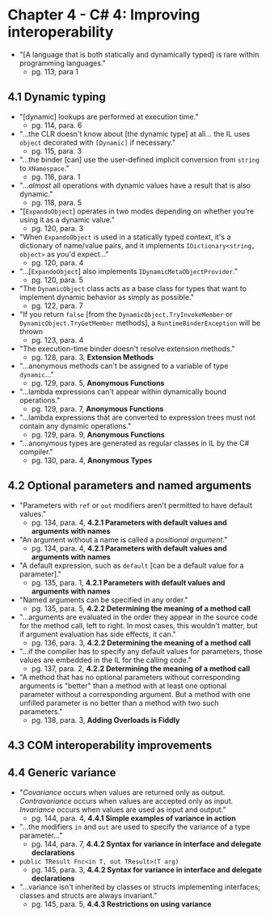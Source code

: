 # Chapter 4 - C# 4: Improving interoperability

- "[A language that is both statically and dynamically typed] is rare within programming languages."
  - pg. 113, para 1

## 4.1 Dynamic typing

- "[dynamic] lookups are performed at execution time."
  - pg. 114, para. 6
- "...the CLR doesn't know about [the dynamic type] at all... the IL uses `object` decorated with `[Dynamic]` if necessary."
  - pg. 115, para. 3
- "...the binder [can] use the user-defined implicit conversion from `string` to `XNamespace`."
  - pg. 116, para. 1
- "...*almost* all operations with dynamic values have a result that is also dynamic."
  - pg. 118, para. 5
- "[`ExpandoObject`] operates in two modes depending on whether you're using it as a dynamic value."
  - pg. 120, para. 3
- "When `ExpandoObject` is used in a statically typed context, it's a dictionary of name/value pairs, and it implements `IDictionary<string, object>` as you'd expect..."
  - pg. 120, para. 4
- "...[`ExpandoObject`] also implements `IDynamicMetaObjectProvider`."
  - pg. 120, para. 5
- "The `DynamicObject` class acts as a base class for types that want to implement dynamic behavior as simply as possible."
  - pg. 122, para. 7
- "If you return `false` [from the `DynamicObject.TryInvokeMember` or `DynamicObject.TryGetMember` methods], a `RuntimeBinderException` will be thrown
  - pg. 123, para. 4
- "The execution-time binder doesn't resolve extension methods."
  - pg. 128, para. 3, **Extension Methods**
- "...anonymous methods can't be assigned to a variable of type `dynamic`..."
  - pg. 129, para. 5, **Anonymous Functions**
- "...lambda expressions can't appear within dynamically bound operations."
  - pg. 129, para. 7, **Anonymous Functions**
- "...lambda expressions that are converted to expression trees must not contain any dynamic operations."
  - pg. 129, para. 9, **Anonymous Functions**
- "...anonymous types are generated as regular classes in IL by the C# compiler."
  - pg. 130, para. 4, **Anonymous Types**

## 4.2 Optional parameters and named arguments

- "Parameters with `ref` or `out` modifiers aren't permitted to have default values."
  - pg. 134, para. 4, **4.2.1 Parameters with default values and arguments with names**
- "An argument without a name is called a *positional argument*."
  - pg. 134, para. 4, **4.2.1 Parameters with default values and arguments with names**
- "A default expression, such as `default` [can be a default value for a parameter]."
  - pg. 135, para. 1, **4.2.1 Parameters with default values and arguments with names**
- "Named arguments can be specified in any order."
  - pg. 135, para. 5, **4.2.2 Determining the meaning of a method call**
- "...arguments are evaluated in the order they appear in the source code for the method call, left to right. In most cases, this wouldn't matter, but if argument evaluation has side effects, it can."
  - pg. 136, para. 3, **4.2.2 Determining the meaning of a method call**
- "...if the compiler has to specify any default values for parameters, those values are embedded in the IL for the calling code."
  - pg. 137, para. 2, **4.2.2 Determining the meaning of a method call**
- "A method that has no optional parameters without corresponding arguments is "better" than a method with at least one optional parameter without a corresponding argument. But a method with one unfilled parameter is no better than a method with two such parameters."
  - pg. 138, para. 3, **Adding Overloads is Fiddly**

## 4.3 COM interoperability improvements

## 4.4 Generic variance

- "*Covariance* occurs when values are returned only as output. *Contravariance* occurs when values are accepted only as input. *Invariance* occurs when values are used as input and output."
  - pg. 144, para. 4, **4.4.1 Simple examples of variance in action**
- "...the modifiers `in` and `out` are used to specify the variance of a type parameter..."
  - pg. 144, para. 7, **4.4.2 Syntax for variance in interface and delegate declarations**
- `public TResult Fnc<in T, out TResult>(T arg)`
  - pg. 145, para. 3, **4.4.2 Syntax for variance in interface and delegate declarations**
- "...variance isn't inherited by classes or structs implementing interfaces; classes and structs are always invariant."
  - pg. 145, para. 5, **4.4.3 Restrictions on using variance**

